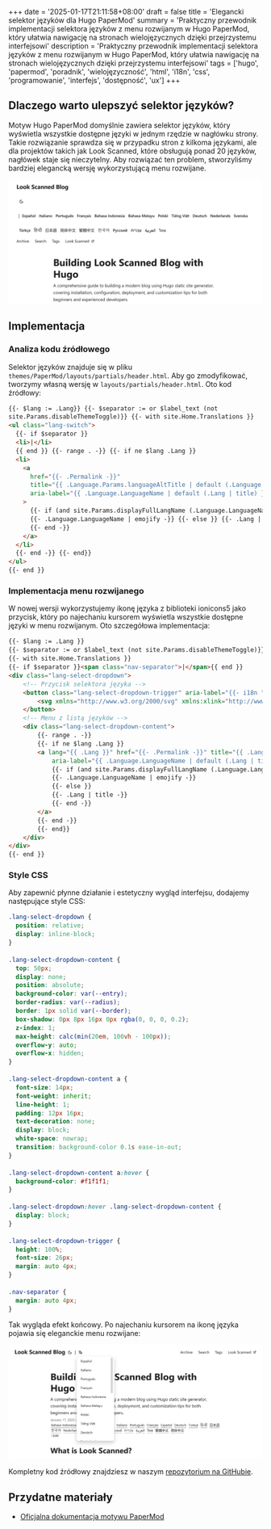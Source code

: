 +++
date = '2025-01-17T21:11:58+08:00'
draft = false
title = 'Elegancki selektor języków dla Hugo PaperMod'
summary = 'Praktyczny przewodnik implementacji selektora języków z menu rozwijanym w Hugo PaperMod, który ułatwia nawigację na stronach wielojęzycznych dzięki przejrzystemu interfejsowi'
description = 'Praktyczny przewodnik implementacji selektora języków z menu rozwijanym w Hugo PaperMod, który ułatwia nawigację na stronach wielojęzycznych dzięki przejrzystemu interfejsowi'
tags = ['hugo', 'papermod', 'poradnik', 'wielojęzyczność', 'html', 'i18n', 'css', 'programowanie', 'interfejs', 'dostępność', 'ux']
+++

## Dlaczego warto ulepszyć selektor języków?

Motyw Hugo PaperMod domyślnie zawiera selektor języków, który wyświetla wszystkie dostępne języki w jednym rzędzie w nagłówku strony. Takie rozwiązanie sprawdza się w przypadku stron z kilkoma językami, ale dla projektów takich jak Look Scanned, które obsługują ponad 20 języków, nagłówek staje się nieczytelny. Aby rozwiązać ten problem, stworzyliśmy bardziej elegancką wersję wykorzystującą menu rozwijane.

![Domyślny selektor języków w motywie PaperMod](./old-language-select.webp)

## Implementacja

### Analiza kodu źródłowego

Selektor języków znajduje się w pliku `themes/PaperMod/layouts/partials/header.html`. Aby go zmodyfikować, tworzymy własną wersję w `layouts/partials/header.html`. Oto kod źródłowy:

```html
{{- $lang := .Lang}} {{- $separator := or $label_text (not
site.Params.disableThemeToggle)}} {{- with site.Home.Translations }}
<ul class="lang-switch">
  {{- if $separator }}
  <li>|</li>
  {{ end }} {{- range . -}} {{- if ne $lang .Lang }}
  <li>
    <a
      href="{{- .Permalink -}}"
      title="{{ .Language.Params.languageAltTitle | default (.Language.LanguageName | emojify) | default (.Lang | title) }}"
      aria-label="{{ .Language.LanguageName | default (.Lang | title) }}"
    >
      {{- if (and site.Params.displayFullLangName (.Language.LanguageName)) }}
      {{- .Language.LanguageName | emojify -}} {{- else }} {{- .Lang | title -}}
      {{- end -}}
    </a>
  </li>
  {{- end -}} {{- end}}
</ul>
{{- end }}
```

### Implementacja menu rozwijanego

W nowej wersji wykorzystujemy ikonę języka z biblioteki ionicons5 jako przycisk, który po najechaniu kursorem wyświetla wszystkie dostępne języki w menu rozwijanym. Oto szczegółowa implementacja:

```html
{{- $lang := .Lang }}
{{- $separator := or $label_text (not site.Params.disableThemeToggle)}}
{{- with site.Home.Translations }}
{{- if $separator }}<span class="nav-separator">|</span>{{ end }}
<div class="lang-select-dropdown">
    <!-- Przycisk selektora języka -->
    <button class="lang-select-dropdown-trigger" aria-label="{{- i18n "translations" | default "Translations" }}" type="button">
        <svg xmlns="http://www.w3.org/2000/svg" xmlns:xlink="http://www.w3.org/1999/xlink" viewBox="0 0 512 512" width="24" height="18"><path d="M478.33 433.6l-90-218a22 22 0 0 0-40.67 0l-90 218a22 22 0 1 0 40.67 16.79L316.66 406h102.67l18.33 44.39A22 22 0 0 0 458 464a22 22 0 0 0 20.32-30.4zM334.83 362L368 281.65L401.17 362z" fill="currentColor"></path><path d="M267.84 342.92a22 22 0 0 0-4.89-30.7c-.2-.15-15-11.13-36.49-34.73c39.65-53.68 62.11-114.75 71.27-143.49H330a22 22 0 0 0 0-44H214V70a22 22 0 0 0-44 0v20H54a22 22 0 0 0 0 44h197.25c-9.52 26.95-27.05 69.5-53.79 108.36c-31.41-41.68-43.08-68.65-43.17-68.87a22 22 0 0 0-40.58 17c.58 1.38 14.55 34.23 52.86 83.93c.92 1.19 1.83 2.35 2.74 3.51c-39.24 44.35-77.74 71.86-93.85 80.74a22 22 0 1 0 21.07 38.63c2.16-1.18 48.6-26.89 101.63-85.59c22.52 24.08 38 35.44 38.93 36.1a22 22 0 0 0 30.75-4.9z" fill="currentColor"></path></svg>
    </button>
    <!-- Menu z listą języków -->
    <div class="lang-select-dropdown-content">
        {{- range . -}}
        {{- if ne $lang .Lang }}
        <a lang="{{ .Lang }}" href="{{- .Permalink -}}" title="{{ .Language.Params.languageAltTitle | default (.Language.LanguageName | emojify) | default (.Lang | title) }}"
            aria-label="{{ .Language.LanguageName | default (.Lang | title) }}">
            {{- if (and site.Params.displayFullLangName (.Language.LanguageName)) }}
            {{- .Language.LanguageName | emojify -}}
            {{- else }}
            {{- .Lang | title -}}
            {{- end -}}
        </a>
        {{- end -}}
        {{- end}}
    </div>
</div>
{{- end }}
```

### Style CSS

Aby zapewnić płynne działanie i estetyczny wygląd interfejsu, dodajemy następujące style CSS:

```css
.lang-select-dropdown {
  position: relative;
  display: inline-block;
}

.lang-select-dropdown-content {
  top: 50px;
  display: none;
  position: absolute;
  background-color: var(--entry);
  border-radius: var(--radius);
  border: 1px solid var(--border);
  box-shadow: 0px 8px 16px 0px rgba(0, 0, 0, 0.2);
  z-index: 1;
  max-height: calc(min(20em, 100vh - 100px));
  overflow-y: auto;
  overflow-x: hidden;
}

.lang-select-dropdown-content a {
  font-size: 14px;
  font-weight: inherit;
  line-height: 1;
  padding: 12px 16px;
  text-decoration: none;
  display: block;
  white-space: nowrap;
  transition: background-color 0.1s ease-in-out;
}

.lang-select-dropdown-content a:hover {
  background-color: #f1f1f1;
}

.lang-select-dropdown:hover .lang-select-dropdown-content {
  display: block;
}

.lang-select-dropdown-trigger {
  height: 100%;
  font-size: 26px;
  margin: auto 4px;
}

.nav-separator {
  margin: auto 4px;
}
```

Tak wygląda efekt końcowy. Po najechaniu kursorem na ikonę języka pojawia się eleganckie menu rozwijane:

![Nowy selektor języków w działaniu](./custom-language-select.webp)

Kompletny kod źródłowy znajdziesz w naszym [repozytorium na GitHubie](https://github.com/lookscanned/lookscanned-blog/commit/a47f5c2be887ab3ae198d1967f328d3683504ff0).

## Przydatne materiały

- [Oficjalna dokumentacja motywu PaperMod](https://adityatelange.github.io/hugo-PaperMod/posts/papermod/papermod-faq/#bundling-custom-css-with-themes-assets)
